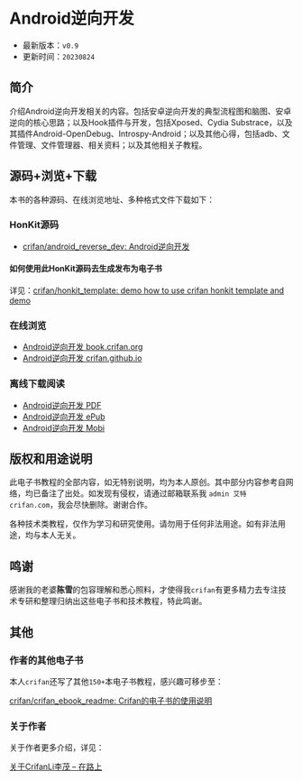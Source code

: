 # Android逆向开发

* 最新版本：`v0.9`
* 更新时间：`20230824`

## 简介

介绍Android逆向开发相关的内容。包括安卓逆向开发的典型流程图和脑图、安卓逆向的核心思路；以及Hook插件与开发，包括Xposed、Cydia Substrace，以及其插件Android-OpenDebug、Introspy-Android；以及其他心得，包括adb、文件管理、文件管理器、相关资料；以及其他相关子教程。

## 源码+浏览+下载

本书的各种源码、在线浏览地址、多种格式文件下载如下：

### HonKit源码

* [crifan/android_reverse_dev: Android逆向开发](https://github.com/crifan/android_reverse_dev)

#### 如何使用此HonKit源码去生成发布为电子书

详见：[crifan/honkit_template: demo how to use crifan honkit template and demo](https://github.com/crifan/honkit_template)

### 在线浏览

* [Android逆向开发 book.crifan.org](https://book.crifan.org/books/android_reverse_dev/website/)
* [Android逆向开发 crifan.github.io](https://crifan.github.io/android_reverse_dev/website/)

### 离线下载阅读

* [Android逆向开发 PDF](https://book.crifan.org/books/android_reverse_dev/pdf/android_reverse_dev.pdf)
* [Android逆向开发 ePub](https://book.crifan.org/books/android_reverse_dev/epub/android_reverse_dev.epub)
* [Android逆向开发 Mobi](https://book.crifan.org/books/android_reverse_dev/mobi/android_reverse_dev.mobi)

## 版权和用途说明

此电子书教程的全部内容，如无特别说明，均为本人原创。其中部分内容参考自网络，均已备注了出处。如发现有侵权，请通过邮箱联系我 `admin 艾特 crifan.com`，我会尽快删除。谢谢合作。

各种技术类教程，仅作为学习和研究使用。请勿用于任何非法用途。如有非法用途，均与本人无关。

## 鸣谢

感谢我的老婆**陈雪**的包容理解和悉心照料，才使得我`crifan`有更多精力去专注技术专研和整理归纳出这些电子书和技术教程，特此鸣谢。

## 其他

### 作者的其他电子书

本人`crifan`还写了其他`150+`本电子书教程，感兴趣可移步至：

[crifan/crifan_ebook_readme: Crifan的电子书的使用说明](https://github.com/crifan/crifan_ebook_readme)

### 关于作者

关于作者更多介绍，详见：

[关于CrifanLi李茂 – 在路上](https://www.crifan.org/about/)
